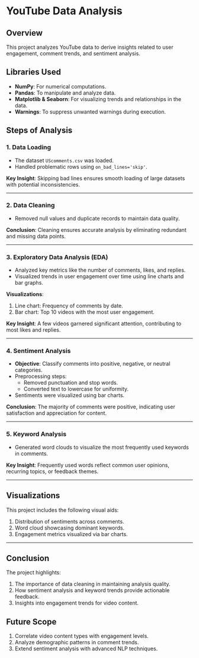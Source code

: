 # YouTube Data Analysis

## Overview
This project analyzes YouTube data to derive insights related to user engagement, comment trends, and sentiment analysis.

## Libraries Used
- **NumPy**: For numerical computations.
- **Pandas**: To manipulate and analyze data.
- **Matplotlib & Seaborn**: For visualizing trends and relationships in the data.
- **Warnings**: To suppress unwanted warnings during execution.

## Steps of Analysis

### 1. Data Loading
- The dataset `UScomments.csv` was loaded.
- Handled problematic rows using `on_bad_lines='skip'`.

**Key Insight**: Skipping bad lines ensures smooth loading of large datasets with potential inconsistencies.

---

### 2. Data Cleaning
- Removed null values and duplicate records to maintain data quality.

**Conclusion**: Cleaning ensures accurate analysis by eliminating redundant and missing data points.

---

### 3. Exploratory Data Analysis (EDA)
- Analyzed key metrics like the number of comments, likes, and replies.
- Visualized trends in user engagement over time using line charts and bar graphs.

**Visualizations**:
1. Line chart: Frequency of comments by date.
2. Bar chart: Top 10 videos with the most user engagement.

**Key Insight**: A few videos garnered significant attention, contributing to most likes and replies.

---

### 4. Sentiment Analysis
- **Objective**: Classify comments into positive, negative, or neutral categories.
- Preprocessing steps:
  - Removed punctuation and stop words.
  - Converted text to lowercase for uniformity.
- Sentiments were visualized using bar charts.

**Conclusion**: The majority of comments were positive, indicating user satisfaction and appreciation for content.

---

### 5. Keyword Analysis
- Generated word clouds to visualize the most frequently used keywords in comments.

**Key Insight**: Frequently used words reflect common user opinions, recurring topics, or feedback themes.

---

## Visualizations
This project includes the following visual aids:
1. Distribution of sentiments across comments.
2. Word cloud showcasing dominant keywords.
3. Engagement metrics visualized via bar charts.

---

## Conclusion
The project highlights:
1. The importance of data cleaning in maintaining analysis quality.
2. How sentiment analysis and keyword trends provide actionable feedback.
3. Insights into engagement trends for video content.

## Future Scope
1. Correlate video content types with engagement levels.
2. Analyze demographic patterns in comment trends.
3. Extend sentiment analysis with advanced NLP techniques.

